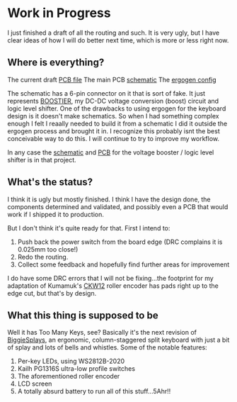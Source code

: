 # Work in Progress

I just finished a draft of all the routing and such. It is very ugly, but I have clear ideas of how I will do better next time, which is more or less right now.

## Where is everything?
The current draft [PCB file](https://github.com/jusdisgi/TooManyKeys/blob/main/TooManyKeys.kicad_pcb)
The main PCB [schematic](https://github.com/jusdisgi/TooManyKeys/blob/main/TooManyKeys.kicad_sch)
The [ergogen config](https://github.com/jusdisgi/TooManyKeys/blob/main/config.yaml)

The schematic has a 6-pin connector on it that is sort of fake. It just represents [BOOSTIER](https://github.com/jusdisgi/boostier), my DC-DC voltage conversion (boost) circuit and logic level shifter.
One of the drawbacks to using ergogen for the keyboard design is it doesn't make schematics. So when I had something complex enough I felt I reaally needed to build it from a schematic I did it outside the ergogen process and brought it in. I recognize this probably isnt the best conceivable way to do this. I will continue to try to improve my workflow.

In any case the [schematic](https://github.com/jusdisgi/boostier/blob/main/boostier.kicad_sch) and [PCB](https://github.com/jusdisgi/boostier/blob/main/boostier.kicad_pcb) for the voltage booster / logic level shifter is in that project.

## What's the status?
I think it is ugly but mostly finished. I think I have the design done, the components determined and validated, and possibly even a PCB that would work if I shipped it to production.

But I don't think it's quite ready for that. First I intend to:
1. Push back the power switch from the board edge (DRC complains it is 0.025mm too close!)
2. Redo the routing.
3. Collect some feedback and hopefully find further areas for improvement

I do have some DRC errors that I will not be fixing...the footprint for my adaptation of Kumamuk's [CKW12](https://github.com/kumamuk-git/CKW12/tree/main) roller encoder has pads right up to the edge cut, but that's by design.

## What this thing is supposed to be
Well it has Too Many Keys, see? Basically it's the next revision of [BiggieSplays](https://github.com/jusdisgi/biggie-splays), an ergonomic, column-staggered split keyboard with just a bit of splay and lots of bells and whistles. Some of the notable features:
1. Per-key LEDs, using WS2812B-2020
2. Kailh PG1316S ultra-low profile switches
3. The aforementioned roller encoder
4. LCD screen
5. A totally absurd battery to run all of this stuff...5Ahr!!

